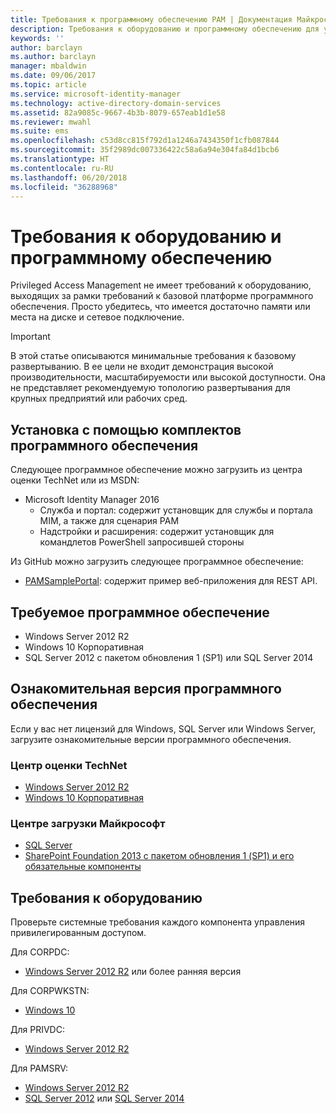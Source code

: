 ```yaml
---
title: Требования к программному обеспечению PAM | Документация Майкрософт
description: Требования к оборудованию и программному обеспечению для успешного развертывания Privileged Access Management
keywords: ''
author: barclayn
ms.author: barclayn
manager: mbaldwin
ms.date: 09/06/2017
ms.topic: article
ms.service: microsoft-identity-manager
ms.technology: active-directory-domain-services
ms.assetid: 82a9085c-9667-4b3b-8079-657eab1d1e58
ms.reviewer: mwahl
ms.suite: ems
ms.openlocfilehash: c53d8cc815f792d1a1246a7434350f1cfb087844
ms.sourcegitcommit: 35f2989dc007336422c58a6a94e304fa84d1bcb6
ms.translationtype: HT
ms.contentlocale: ru-RU
ms.lasthandoff: 06/20/2018
ms.locfileid: "36288968"
---
```

# <a name="hardware-and-software-requirements"></a>Требования к оборудованию и программному обеспечению

Privileged Access Management не имеет требований к оборудованию, выходящих за рамки требований к базовой платформе программного обеспечения. Просто убедитесь, что имеется достаточно памяти или места на диске и сетевое подключение.

> [!IMPORTANT]
> В этой статье описываются минимальные требования к базовому развертыванию. В ее цели не входит демонстрация высокой производительности, масштабируемости или высокой доступности. Она не представляет рекомендуемую топологию развертывания для крупных предприятий или рабочих сред.

## <a name="installing-from-software-packages"></a>Установка с помощью комплектов программного обеспечения

Следующее программное обеспечение можно загрузить из центра оценки TechNet или из MSDN:

- Microsoft Identity Manager 2016
  - Служба и портал: содержит установщик для службы и портала MIM, а также для сценария PAM
  - Надстройки и расширения: содержит установщик для командлетов PowerShell запросившей стороны

Из GitHub можно загрузить следующее программное обеспечение:

- [PAMSamplePortal](https://github.com/Azure/identity-management-samples): содержит пример веб-приложения для REST API.

## <a name="required-software"></a>Требуемое программное обеспечение

- Windows Server 2012 R2
- Windows 10 Корпоративная
- SQL Server 2012 с пакетом обновления 1 (SP1) или SQL Server 2014

## <a name="evaluation-software"></a>Ознакомительная версия программного обеспечения

Если у вас нет лицензий для Windows, SQL Server или Windows Server, загрузите ознакомительные версии программного обеспечения.

### <a name="technet-evaluation-center"></a>Центр оценки TechNet

- [Windows Server 2012 R2](https://www.microsoft.com/evalcenter/evaluate-windows-server-2012-r2)
- [Windows 10 Корпоративная](https://www.microsoft.com/evalcenter/evaluate-windows-10-enterprise)

### <a name="microsoft-download-center"></a>Центре загрузки Майкрософт

- [SQL Server](https://www.microsoft.com/download/details.aspx?id=29066)  
- [SharePoint Foundation 2013 с пакетом обновления 1 (SP1) и его обязательные компоненты](https://www.microsoft.com/download/details.aspx?id=42039)

## <a name="hardware-requirements"></a>Требования к оборудованию

Проверьте системные требования каждого компонента управления привилегированным доступом.

Для CORPDC:

- [Windows Server 2012 R2](https://technet.microsoft.com/library/dn303418.aspx) или более ранняя версия

Для CORPWKSTN:

- [Windows 10](https://technet.microsoft.com/windows/dn798752.aspx)

Для PRIVDC:

- [Windows Server 2012 R2](https://technet.microsoft.com/library/dn303418.aspx)

Для PAMSRV:

- [Windows Server 2012 R2](https://technet.microsoft.com/library/dn303418.aspx)
- [SQL Server 2012](https://msdn.microsoft.com/library/ms143506(sql.110).aspx) или [SQL Server 2014](https://msdn.microsoft.com/library/ms143506(v=sql.120).aspx)
